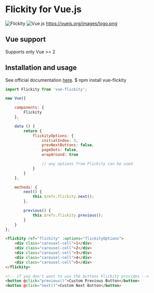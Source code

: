 # Flickity for Vue.js

![Flickity](http://flickity.metafizzy.co/img/flickity-illustration.gif "Flickity")
![Vue.js](https://vuejs.org/images/logo.png "Vue.js")
https://vuejs.org/images/logo.png
## Vue support

Supports only Vue >= 2

## Installation and usage

See official documentation [here](http://flickity.metafizzy.co/).
    $ npm install vue-flickity

```javascript
import Flickity from 'vue-flickity';

new Vue({

    components: {
        Flickity
    },

    data () {
        return {
            flickityOptions: {
                initialIndex: 3,
                prevNextButtons: false,
                pageDots: false,
                wrapAround: true

                // any options from Flickity can be used
            }
        }
    },

    methods: {
        next() {
            this.$refs.flickity.next();
        },

        previous() {
            this.$refs.flickity.previous();
        }
    }
};
```

```html
<flickity ref="flickity" :options="flickityOptions">
    <div class="carousel-cell">1</div>
    <div class="carousel-cell">2</div>
    <div class="carousel-cell">3</div>
    <div class="carousel-cell">4</div>
    <div class="carousel-cell">5</div>
</flickity>

<!-- if you don't want to use the buttons Flickity provides -->
<button @click="previous()">Custom Previous Button</button>
<button @click="next()">Custom Next Button</button>
```
